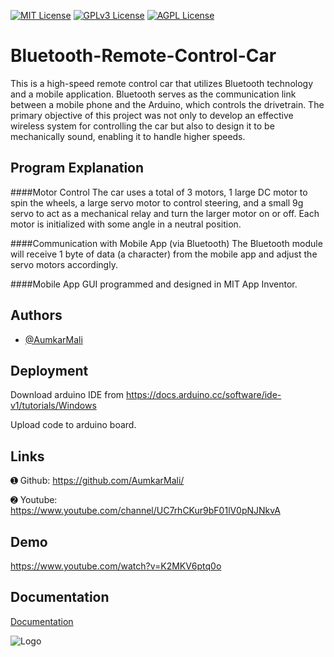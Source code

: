 


[![MIT License](https://img.shields.io/badge/License-MIT-green.svg)](https://choosealicense.com/licenses/mit/)
[![GPLv3 License](https://img.shields.io/badge/License-GPL%20v3-yellow.svg)](https://opensource.org/licenses/)
[![AGPL License](https://img.shields.io/badge/license-AGPL-blue.svg)](http://www.gnu.org/licenses/agpl-3.0)


# Bluetooth-Remote-Control-Car


This is a high-speed remote control car that utilizes Bluetooth technology and a mobile application. Bluetooth serves as the communication link between a mobile phone and the Arduino, which controls the drivetrain. The primary objective of this project was not only to develop an effective wireless system for controlling the car but also to design it to be mechanically sound, enabling it to handle higher speeds.

## Program Explanation

####Motor Control
The car uses a total of 3 motors, 1 large DC motor to spin the wheels, a large servo motor to control steering, and a small 9g servo to act as a mechanical relay and turn the larger motor on or off. Each motor is initialized with some angle in a neutral position.

####Communication with Mobile App (via Bluetooth)
The Bluetooth module will receive 1 byte of data (a character) from the mobile app and adjust the servo motors accordingly.

####Mobile App
GUI programmed and designed in MIT App Inventor.


## Authors

- [@AumkarMali](https://www.github.com/AumkarMali)


## Deployment

Download arduino IDE from https://docs.arduino.cc/software/ide-v1/tutorials/Windows

Upload code to arduino board.
## Links

➊ Github: https://github.com/AumkarMali/

➋ Youtube: https://www.youtube.com/channel/UC7rhCKur9bF01lV0pNJNkvA
## Demo

https://www.youtube.com/watch?v=K2MKV6ptq0o


## Documentation

[Documentation](https://docs.arduino.cc)


![Logo](https://www.vectorlogo.zone/logos/arduino/arduino-ar21.png)

